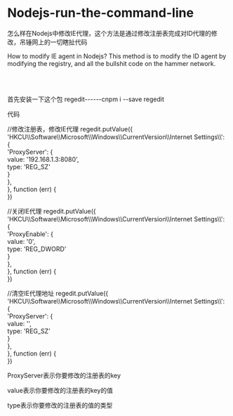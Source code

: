 # Nodejs-run-the-command-line
怎么样在Nodejs中修改IE代理，这个方法是通过修改注册表完成对ID代理的修改，吊锤网上的一切瞎扯代码
<p>How to modify IE agent in Nodejs? This method is to modify the ID agent by modifying the registry, and all the bullshit code on the hammer network.</p>
</br></br>
<p>首先安装一下这个包   regedit------cnpm i --save regedit</p>
代码
<p>//修改注册表，修改IE代理
  regedit.putValue({</br>
    'HKCU\\Software\\Microsoft\\Windows\\CurrentVersion\\Internet Settings\\': {</br>
      'ProxyServer': {</br>
        value: '192.168.1.3:8080',</br>
        type: 'REG_SZ'</br>
      }</br>
    },</br>
  }, function (err) {</br>
  })</br>
</p>
<p>//关闭IE代理
  regedit.putValue({</br>
    'HKCU\\Software\\Microsoft\\Windows\\CurrentVersion\\Internet Settings\\': {</br>
      'ProxyEnable': {</br>
        value: '0',</br>
        type: 'REG_DWORD'</br>
      }</br>
    },</br>
  }, function (err) {</br>
  })</br>
</p>
<p>//清空IE代理地址
  regedit.putValue({</br>
    'HKCU\\Software\\Microsoft\\Windows\\CurrentVersion\\Internet Settings\\': {</br>
      'ProxyServer': {</br>
        value: '',</br>
        type: 'REG_SZ'</br>
      }</br>
    },</br>
  }, function (err) {</br>
  })</br>
</p>
<p>ProxyServer表示你要修改的注册表的key</p>
<p>value表示你要修改的注册表的key的值</p>
<p>type表示你要修改的注册表的值的类型</p>

